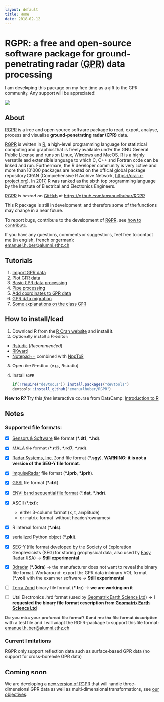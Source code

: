 ```yaml
---
layout: default
title: Home
date: 2018-02-12
---
```


<!--
# RGPR: a free and open-source software package to process and visualise <acronym title="Ground Penetrating Radar">GPR</acronym> data
-->

# RGPR: a free and open-source software package for ground-penetrating radar (<acronym title="Ground Penetrating Radar">GPR</acronym>) data processing

<p class="message"> 
I am developing this package on my free time as a gift to the GPR community. Any support will be appreciated!
</p>


[![](https://bmc-cdn.nyc3.digitaloceanspaces.com/BMC-button-images/custom_images/orange_img.png)](https://www.buymeacoffee.com/EmanuelHuber)



## About

<p>
<acronym title="a R package for Ground Penetrating Radar data processing">RGPR</acronym> is a free and open-source software package to read, export, analyse, process and visualise <strong>ground-penetrating radar (GPR)</strong> data.
 </p>
 
<p> 
<acronym title="a R package for Ground Penetrating Radar data processing">RGPR</acronym> is written in <a href="https://cran.r-project.org/" title="R Cran">R</a>, a high-level  programming language for statistical computing and graphics that is freely available under the GNU General Public License and runs on Linux, Windows and MacOS. <a href="https://cran.r-project.org/" title="R Cran">R</a> is a highly versatile and extensible language to which   C,   C++  and   Fortran   code  can  be   linked  and  run. Furthermore,  the  R  developer  community  is  very  active  and more  than  10'000  packages  are  hosted  on  the  official  global package    repository    CRAN    (Comprehensive    R    Archive Network, <a href="https://cran.r-project.org/" title="R Cran">https://cran.r-project.org</a>). In 2017, <a href="https://cran.r-project.org/" title="R Cran">R</a> was   ranked  as   the   sixth   top programming   language   by   the   Institute   of   Electrical   and  Electronics Engineers.
</p>

<p>    
<acronym title="a R package for Ground Penetrating Radar data processing">RGPR</acronym> is hosted on <a href="https://github.com/" title="GitHub">GitHub</a> at <a href="https://github.com/emanuelhuber/RGPR" title="RGPR on GitHub">https://github.com/emanuelhuber/RGPR</a>. 
</p>

<p>This R package is still in development, and therefore some of the functions may change in a near future. </p>

<p>To report bugs, contribute to the development of <acronym title="R-package for Ground Penetrating Radar data processing">RGPR</acronym>, see <a href="https://github.com/emanuelhuber/RGPR/blob/master/CONTRIBUTING.md" title="how to contribute">how to contribute</a>.</p>


<p>If you have any questions, comments or suggestions, feel free to contact me (in english, french or german):<br/><a href="mailto:emanuel.huber@alumni.ethz.ch">emanuel.huber@alumni.ethz.ch</a></p>


## Tutorials

1. [Import GPR data](00_RGPR_tutorial_import-GPR-data)
2. [Plot GPR data](01_RGPR_tutorial_plot-GPR-data)
3. [Basic GPR data processing](02_RGPR_tutorial_basic-GPR-data-processing)
4. [Pipe processing](03_RGPR_tutorial_processing-GPR-data-with-pipe-operator)
5. [Add coordinates to GPR data](04_RGPR_tutorial_GPR-data-survey)
6. [GPR data migration](05_RGPR_tutorial_GPR-data-migration)
7. [Some explanations on the class GPR](06_RGPR_tutorial_class-GPR)


## How to install/load


1. Download R from the [R Cran website](http://cran.r-project.org) and install it.
2. Optionally install a R-editor:
  * [Rstudio](https://www.rstudio.com/) (*Recommended*)
  * [RKward](https://rkward.kde.org/)
  * [Notepad++](https://notepad-plus-plus.org/) combined with [NppToR](https://sourceforge.net/projects/npptor/)
3. Open the R-editor (e.g., Rstudio)
4. Install `RGPR`

    ```r
    if(!require("devtools")) install.packages("devtools")
    devtools::install_github("emanuelhuber/RGPR")
    ```


**New to R?** Try this *free* interactive course from DataCamp: [Introduction to R](https://www.datacamp.com/courses/free-introduction-to-r)

## Notes

### Supported file formats:

- [x] [Sensors & Software](https://www.sensoft.ca) file format (**\*.dt1**, **\*.hd**).
- [x] [MALA](https://www.malagpr.com.au) file format (**\*.rd3**, **\*.rd7**, **\*.rad**).
- [x] [Radar Systems, Inc.](http://www.radsys.lv) Zond file format (**\*.sgy**). **WARNING: it is not a version of the SEG-Y file format**.
- [x] [ImpulseRadar](https://www.impulseradar.se) file format (**\*.iprb**, **\*.iprh**).
- [X] [GSSI](https://www.geophysical.com) file format (**\*.dzt**).
- [X] [ENVI band sequential file format](https://www.harrisgeospatial.com/docs/ENVIImageFiles.html) (**\*.dat**, **\*.hdr**).
- [X] ASCII (**\*.txt**): 
  	- either 3-column format (x, t, amplitude) 
    - or matrix-format (without header/rownames)
- [X] R internal format (**\*.rds**).
- [X] serialized Python object (**\*.pkl**).
- [X] [SEG-Y](https://en.wikipedia.org/wiki/SEG-Y) (file format developed by the Society of Exploration Geophysicists (SEG) for storing geophysical data, also used by [Easy Radar USA](https://easyradusa.com)) -> **Still experimental**
- [X] [3dradar](http://3d-radar.com/) (**\*.3dra**) -> the manufacturer does not want to reveal the binary file format. Workaround: export the GPR data in binary VOL format (**\*.vol**)  with the examiner software -> **Still experimental**
- [ ] [Terra Zond](http://terrazond.ru/) binary file format (**\*.trz**) -> **we are working on it**
- [ ] Utsi Electronics .hrd format (used by [Geomatrix Earth Science Ltd](https://www.geomatrix.co.uk/)) -> **I requested the binary file format description from  [Geomatrix Earth Science Ltd](https://www.geomatrix.co.uk/)**

    
<p>Do you miss your preferred file format? Send me the file format description with a test file and I will adapt the RGPR-package to support this file format:<br/><a href="mailto:emanuel.huber@alumni.ethz.ch">emanuel.huber@alumni.ethz.ch</a></p>

### Current limitations

RGPR only support reflection data such as surface-based GPR data (no support for cross-borehole GPR data)

## Coming soon

We are developing a <a href="https://github.com/emanuelhuber/RGPR/tree/develop">new version of RGPR</a> that will handle three-dimensional GPR data as well as multi-dimensional transformations, see <a href="2018_huber-and-hans_RGPR-new-R-package_notes.pdf">our objectives</a>.

<!--
$$\forall x \in R$$
-->
